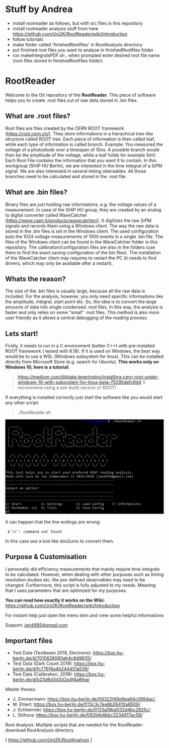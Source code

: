 # Stuff by Andrea

- install rootreader as follows, but with src files in this repository
- install rootreader analysis stuff from here https://github.com/Uni2K/RootReader/wiki/Introduction
- follow tutorials
- make folder called 'finishedRootfiles' in RootAnalysis directory
- put finished root files you want to analyse in finishedRootfiles folder
- run makeIntegralsPDF.sh , when prompted enter desired root file name (root files stored in finishedRootfiles folder)





# RootReader

 Welcome to the Git repository of the **RootReader**. This piece of software helps you to create .root files out of raw data stored in .bin files.

## What are .root files?
Root files are files created by the CERN ROOT framework (https://root.cern.ch/). They store informations in a hierachical tree-like structure called ROOT tree. Each piece of information is then called leaf, while each type of information is called branch.
Example: You measured the voltage of a photodiode over a timespan of 10ns. A possible branch would then be the amplitude of the voltage, while a leaf holds for example 5mV.
Each Root File contains the information that you want it to contain. In this workgroup (SHiP HU Berlin), we are interested in the time integral of a SiPM signal. We are also interested in several timing obersables. All those branches need to be calculated and stored in the .root file.

## What are .bin files?
Binary files are just holding raw informations, e.g. the voltage values of a measurement. In case of the SHiP HU group, they are created by an analog to digital converter called WaveCatcher (https://www.caen.it/products/wavecatcher/). It digitizes the raw SiPM signals and records them using a Windows client. The way the raw data is stored in the .bin files is set in the Windows client. The used configuration puts the 1024 voltage measurements of 1000  events in a single .bin file. The files of the Windows client can be found in the WaveCatcher folder in this repository. The calibration/configuration files are also in the folders (use them to find the exact saving configuration of the bin files). The installation of the WaveCatcher client may requires to restart the PC (it needs to find drivers, which may only be available after a restart).

## Whats the reason?
The size of the .bin files is usually large, because all the raw data is included. For the analysis, however, you only need specific informations like the amplitude, integral, start point etc. So, the idea is to convert the large amounts of data into single condensed .root files. In this way, the analysis is faster and only relies on some "small" .root files. This method is also more user friendly as it allows a central debugging of the reading process.

## Lets start!
Firstly, it needs to run in a C environment (better C++) with pre-installed ROOT framework ( tested with 6.18). If it is used on Windows, the best way would be to use a WSL (Windows subsystem for linux). This can be installed directly from Microsoft Store (e.g. search for Ubuntu). **This works only on Windows 10, here is a tutorial:**

> https://medium.com/@blake.leverington/installing-cern-root-under-windows-10-with-subsystem-for-linux-beta-75295defc6d4
(I recommend using a pre-build version of ROOT)

 
If everything is installed correctly just start the software like you would start any other script:
> ./RootReader.sh
> 
![Demo](demo.PNG)

It can happen that the line endings are wrong: 

     $'\r': command not found
In this case use a tool like dos2unix to convert them.



## Purpose & Customisation

I personally did efficiency measurements that mainly require time integrals to be calculated. However, when dealing with other purposes such as timing resolution studies etc. the pre-defined observables may need to be changed. Furthermore, this script is fully adjusted to my needs. Meaning that I uses parameters that are optimized for my purposes. 

 **You can read how exactly it works on the Wiki:**
 https://github.com/Uni2K/RootReader/wiki/Introduction

For instant help just open the menu item and view some helpful informations

Support: *jan4995@gmail.com*

## Important files
- Test Data (Testbeam 2019, Electrons): https://box.hu-berlin.de/d/7015628060ab4c849635/
- Test Data (Dark Count 2019): https://box.hu-berlin.de/d/fc77616a4b244451a539/
- Test Data (Calibration, 2019): https://box.hu-berlin.de/d/b23d6d3d342a4f4a8fea/

Master theses:

- J. Zimmermann: https://box.hu-berlin.de/f/6322f49e9ea64c0994ac/
- M. Ehlert: https://box.hu-berlin.de/f/13c3c7ea8b26410a8509/
- J. Schliwinski: https://box.hu-berlin.de/f/133a19bd032d4bc2825c/
- L. Shihora: https://box.hu-berlin.de/f/62bfe4bbc3234617ac59/



Root Analysis:
Multiple scripts that are needed for the RootReader:
download RootAnalysis directory


[ https://github.com/Uni2K/RootAnalysis ]
